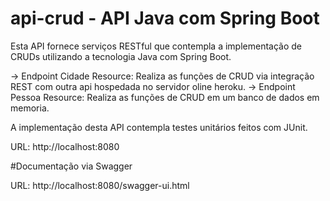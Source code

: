 # api-crud - API Java com Spring Boot

Esta API fornece serviços RESTful que contempla a implementação de CRUDs 
utilizando a tecnologia Java com Spring Boot.

-> Endpoint Cidade Resource: Realiza as funções de CRUD via integração REST com outra api hospedada no servidor oline heroku.
-> Endpoint Pessoa Resource: Realiza as funções de CRUD em um banco de dados em memoria.

A implementação desta API contempla testes unitários feitos com JUnit.

URL: http://localhost:8080

#Documentação via Swagger

URL: http://localhost:8080/swagger-ui.html 